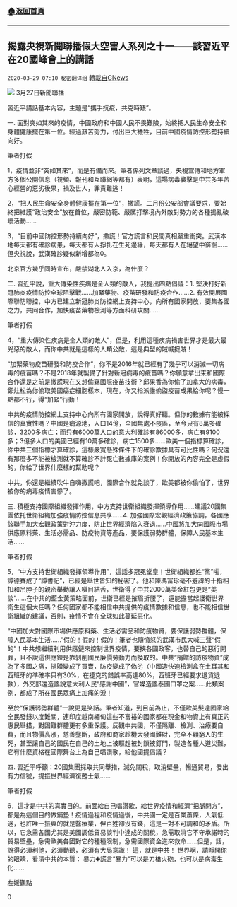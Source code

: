 ###  [:house:返回首頁](https://github.com/ourhimalayas/txt)
---

## 揭露央視新聞聯播假大空害人系列之十一——談習近平在20國峰會上的講話
`2020-03-29 07:10 秘密翻译组` [轉載自GNews](https://gnews.org/zh-hant/156135/)

![](https://s3-ap-northeast-1.amazonaws.com/news.guo.offload.media/wp-content/uploads/2020/03/29073924/live1-2.png)
3月27日新聞聯播

習近平講話基本內容，主題是“攜手抗疫，共克時艱”。

一. 面對突如其來的疫情，中國政府和中國人民不畏艱險，始終把人民生命安全和身體健康擺在第一位。經過艱苦努力，付出巨大犧牲，目前中國疫情防控形勢持續向好。

筆者打假

1，疫情並非“突如其來”，而是有備而來。筆者係列文章談過，央視宣傳和地方軍方多個公開信息（視頻、報刊和互聯網等都有）表明，這場病毒襲擊是中共多年苦心經營的惡劣後果，禍及世人，罪責難逃！

2，“把人民生命安全身體健康擺在第一位”，撒謊。二月份公安部會議要求，要始終把維護“政治安全”放在首位，嚴密防範、嚴厲打擊境內外敵對勢力的各種搗亂破壞活動……

3，“目前中國防控形勢持續向好”，撒謊！官方謊言和民間真相嚴重衝突。武漢本地每天都有確診病患，每天都有人掙扎在生死邊緣，每天都有人在絕望中徘徊……但央視說，武漢確診疑似新增都為0。

北京官方幾乎同時宣布，嚴禁湖北人入京，為什麼？

二. 習近平說，重大傳染性疾病是全人類的敵人，我提出四點倡議：1. 堅決打好新冠肺炎疫情防控全球阻擊戰……加緊藥物、疫苗研發和防疫合作……2. 有效開展國際聯防聯控，中方已建立新冠肺炎防控網上支持中心，向所有國家開放，要集各國之力，共同合作，加快疫苗藥物檢測等方面科研攻關……

筆者打假

4，“重大傳染性疾病是全人類的敵人”，但是，利用這種疾病禍害世界才是最大最兇惡的敵人，而你中共就是這樣的人類公敵，這是典型的賊喊捉賊！

“加緊藥物疫苗研發和防疫合作”，你不是2016年就已經有了幾乎可以消滅一切病毒的疫苗嗎？不是2018年就製備了針對新冠病毒的疫苗嗎？你願意拿出來和國際合作還是之前是撒謊現在又想偷竊國際疫苗技術？邱果香為你偷了加拿大的病毒，鄭灶松為你偷取美國癌症細胞樣本，現在，你又指派誰偷盜疫苗成果給你呢？慢一點都不行，得“加緊”行動！

中共的疫情防控網上支持中心向所有國家開放，說得真好聽。但你的數據有能被採信的真實性嗎？中國是病源地，人口14億，全國無處不疫區，至今只有8萬多確診，3200多病亡；而只有6000萬人口的意大利確診有86000多，病亡有9100多；3億多人口的美國已經有10萬多確診，病亡1500多……歐美一個指標算確診，你中共三個指標才算確診，這樣嚴寬懸殊條件下的確診數據具有可比性嗎？何況還有那麼多不能被檢測就不算確診不計死亡數據庫的案例！你開放的內容完全是虛假的，你給了世界什麼樣的幫助呢？

中共，你還是繼續吹牛自嗨撒謊吧，國際合作就免談了，歐美都被你偷怕了，世界被你的病毒疫情害慘了。

三. 積極支持國際組織發揮作用，中方支持世衛組織發揮領導作用……建議20國集團依托世衛組織加強疫情防控信息共享……4. 加強國際宏觀經濟政策協調，各國應該聯手加大宏觀政策對沖力度，防止世界經濟陷入衰退……中國將加大向國際市場供應原料藥、生活必需品、防疫物資等產品，要保護弱勢群體，保障人民基本生活……

筆者打假

5，“中方支持世衛組織發揮領導作用”，這話多冠冕堂皇！世衛組織都姓“黨”啦，譚德賽成了“譚書記”，已經是舉世皆知的秘密了。他和陳馮富珍毫不避諱的十指相扣和吊脖子的親密舉動讓人嗔目結舌，世衛得了中共2000萬美金紅包更是“美談”……在中共的藍金黃策略面前，世衛已經是摧眉折腰了，還能擔當起護衛世界衛生這個大任嗎？任何國家都不能相信中共提供的疫情數據和信息，也不能相信世衛組織的建議，否則，疫情不會在全球如此蔓延惡化。

“中國加大對國際市場供應原料藥、生活必需品和防疫物資，要保護弱勢群體，保障人民基本生活……”假的！假的！假的！筆者也隨憤怒的武漢市民大喊三聲“假的”！中共想繼續利用供應鏈來控制世界疫情，要挾各國政客，也替自己的惡行開罪，且不說這供應鍊是靠剝削國民廉價勞動力而換取的。中共“捐贈的防疫物資”成為了多國之痛，捐贈變成了買賣，防疫變成了偽劣（中國造快速檢測盒在土耳其和西班牙的準確率只有30%，在捷克的錯誤率高達80%，西班牙已經要求退貨退款），外交部還造謠說意大利人民“感謝中國”，官媒造謠泰國口罩之案……此類案例，都成了所在國民眾痛上加痛的淚！

至於“保護弱勢群體”一說更是笑話。筆者知道，到目前為止，不僅歐美髮達國家給全民發錢以度難關，連印度越南緬甸這些不富裕的國家都在現金和物資上有真正的惠民舉措，對困難群體更有多重保護。反觀中共國，不僅隔離、檢測、治療要自費，而且物價高漲，慈善壟斷，政府和商家趁機大發國難財，完全不顧窮人的生死，甚至讓自己的國民在自己的土地上被驅趕被封鎖被釘門，製造各種人道災難，它有什麼資格在國際舞台上為自己唱讚歌，給他國提倡議？

四. 習近平呼籲：20國集團採取共同舉措，減免關稅，取消壁壘，暢通貿易，發出有力信號，提振世界經濟復甦士氣……

筆者打假

6，這才是中共的真實目的。前面給自己唱讚歌，給世界疫情和經濟“把脈開方”，都是為這個目的做鋪墊！疫情過程和疫情過後，中共國一定是百業蕭條，人氣低迷，也許唯一振興的就是醫療業，但百姓卻沒有錢，這是一對不可調和的矛盾。所以，它急需各國尤其是美國調低貿易談判中達成的關稅，急需取消它不守承諾時的貿易壁壘，急需歐美各國對它的種種限制，急需國際資金進來救命……但是，話，說得必須利他，必須動聽，必須有大局意識！ 
這，就是中共！ 
世界啊，請睜開你的眼睛，看清中共的本質： 
暴力➕謊言“暴力”可以是刀槍火砲，也可以是病毒生化……

左媛觀點

0
